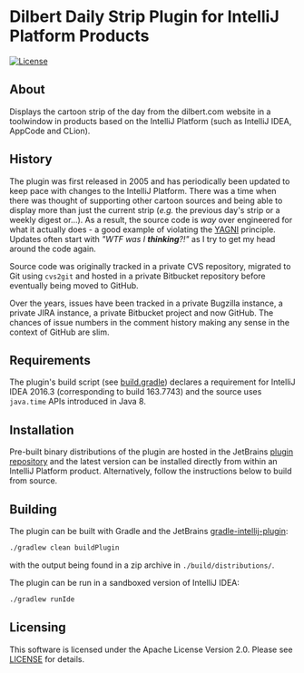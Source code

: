 # Dilbert Daily Strip Plugin for IntelliJ Platform Products

[![License](https://img.shields.io/badge/License-Apache%202.0-blue.svg)](LICENSE)

## About

Displays the cartoon strip of the day from the dilbert.com website in a
toolwindow in products based on the IntelliJ Platform (such as IntelliJ IDEA,
AppCode and CLion).

## History

The plugin was first released in 2005 and has periodically been updated to keep
pace with changes to the IntelliJ Platform. There was a time when there was
thought of supporting other cartoon sources and being able to display more than
just the current strip (_e.g._ the previous day's strip or a weekly digest
or...). As a result, the source code is _way_ over engineered for what it
actually does - a good example of violating the
[YAGNI](https://en.wikipedia.org/wiki/You_aren%27t_gonna_need_it) principle.
Updates often start with _"WTF was I **thinking**?!"_ as I try to get my head
around the code again.

Source code was originally tracked in a private CVS repository, migrated to Git
using `cvs2git` and hosted in a private Bitbucket repository before eventually
being moved to GitHub.

Over the years, issues have been tracked in a private Bugzilla instance, a
private JIRA instance, a private Bitbucket project and now GitHub. The chances
of issue numbers in the comment history making any sense in the context of
GitHub are slim.

## Requirements

The plugin's build script (see [build.gradle](build.gradle)) declares a
requirement for IntelliJ IDEA 2016.3 (corresponding to build 163.7743) and the
source uses `java.time` APIs introduced in Java 8.

## Installation

Pre-built binary distributions of the plugin are hosted in the JetBrains
[plugin repository](https://plugins.jetbrains.com/plugin/36-dilbert-daily-strip)
and the latest version can be installed directly from within an IntelliJ
Platform product. Alternatively, follow the instructions below to build from
source.

## Building

The plugin can be built with Gradle and the JetBrains
[gradle-intellij-plugin](https://github.com/JetBrains/gradle-intellij-plugin):

```bash
./gradlew clean buildPlugin
```

with the output being found in a zip archive in `./build/distributions/`.

The plugin can be run in a sandboxed version of IntelliJ IDEA:

```bash
./gradlew runIde
```

## Licensing

This software is licensed under the Apache License Version 2.0. Please see
[LICENSE](LICENSE) for details.
